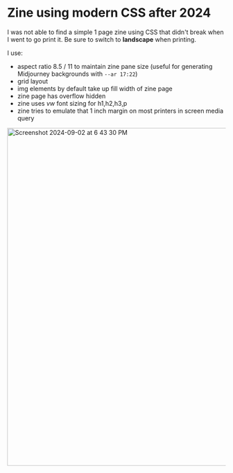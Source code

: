 # Zine using modern CSS after 2024

I was not able to find a simple 1 page zine using CSS that didn't break when I went to go print it. Be sure to switch to **landscape** when printing.

I use:
* aspect ratio  8.5 / 11 to maintain zine pane size (useful for generating Midjourney backgrounds with `--ar 17:22`)
* grid layout
* img elements by default take up fill width of zine page
* zine page has overflow hidden
* zine uses *vw* font sizing for h1,h2,h3,p
* zine tries to emulate that 1 inch margin on most printers in screen media query

<img width="777" alt="Screenshot 2024-09-02 at 6 43 30 PM" src="https://github.com/user-attachments/assets/612accb8-75f9-4bf2-b740-8dc6a24fe52c">
